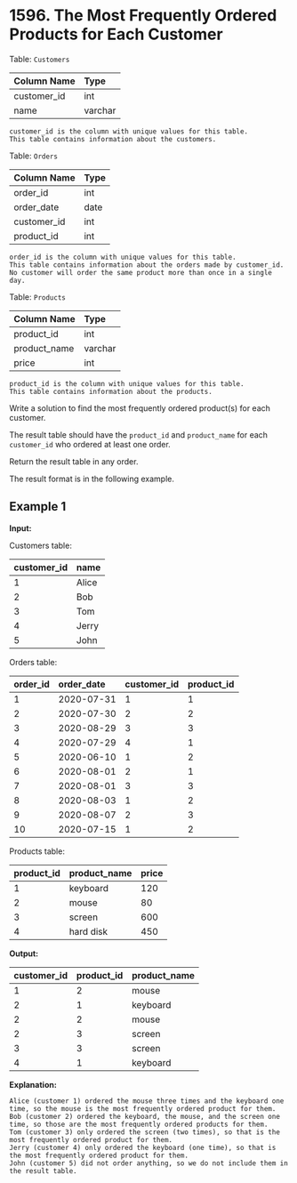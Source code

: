 # 1596. The Most Frequently Ordered Products for Each Customer

Table: `Customers`

| Column Name | Type    |
| :---------- | :------ |
| customer_id | int     |
| name        | varchar |

```text
customer_id is the column with unique values for this table.
This table contains information about the customers.
```

Table: `Orders`

| Column Name | Type |
| :---------- | :--- |
| order_id    | int  |
| order_date  | date |
| customer_id | int  |
| product_id  | int  |

```text
order_id is the column with unique values for this table.
This table contains information about the orders made by customer_id.
No customer will order the same product more than once in a single day.
```

Table: `Products`

| Column Name  | Type    |
| :----------- | :------ |
| product_id   | int     |
| product_name | varchar |
| price        | int     |

```text
product_id is the column with unique values for this table.
This table contains information about the products.
```

Write a solution to find the most frequently ordered product(s) for each customer.

The result table should have the `product_id` and `product_name` for each `customer_id` who ordered at least one order.

Return the result table in any order.

The result format is in the following example.

## Example 1

**Input:**

Customers table:

| customer_id | name  |
| :---------- | :---- |
| 1           | Alice |
| 2           | Bob   |
| 3           | Tom   |
| 4           | Jerry |
| 5           | John  |

Orders table:

| order_id | order_date | customer_id | product_id |
| :------- | :--------- | :---------- | :--------- |
| 1        | 2020-07-31 | 1           | 1          |
| 2        | 2020-07-30 | 2           | 2          |
| 3        | 2020-08-29 | 3           | 3          |
| 4        | 2020-07-29 | 4           | 1          |
| 5        | 2020-06-10 | 1           | 2          |
| 6        | 2020-08-01 | 2           | 1          |
| 7        | 2020-08-01 | 3           | 3          |
| 8        | 2020-08-03 | 1           | 2          |
| 9        | 2020-08-07 | 2           | 3          |
| 10       | 2020-07-15 | 1           | 2          |

Products table:

| product_id | product_name | price |
| :--------- | :----------- | :---- |
| 1          | keyboard     | 120   |
| 2          | mouse        | 80    |
| 3          | screen       | 600   |
| 4          | hard disk    | 450   |

**Output:**

| customer_id | product_id | product_name |
| :---------- | :--------- | :----------- |
| 1           | 2          | mouse        |
| 2           | 1          | keyboard     |
| 2           | 2          | mouse        |
| 2           | 3          | screen       |
| 3           | 3          | screen       |
| 4           | 1          | keyboard     |

**Explanation:**

```text
Alice (customer 1) ordered the mouse three times and the keyboard one time, so the mouse is the most frequently ordered product for them.
Bob (customer 2) ordered the keyboard, the mouse, and the screen one time, so those are the most frequently ordered products for them.
Tom (customer 3) only ordered the screen (two times), so that is the most frequently ordered product for them.
Jerry (customer 4) only ordered the keyboard (one time), so that is the most frequently ordered product for them.
John (customer 5) did not order anything, so we do not include them in the result table.
```
